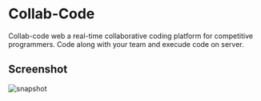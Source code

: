 # Collab-Code #

Collab-code web a real-time collaborative coding platform for competitive programmers. Code along with your team and execude code on server.

## Screenshot ##

![snapshot](https://github.com/ssrajputtheboss/collab-code-web/images/web.png)